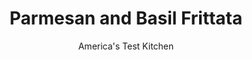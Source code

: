 ---
layout: ../../layouts/MarkdownPostLayout.astro
title: Parmesan and Basil Frittata
author: America's Test Kitchen
pubDate: 2023-03-15
description: "With a little finesse, you can make a golden, tender frittata every time."
image_url: https://res.cloudinary.com/hksqkdlah/image/upload/ar_1:1,c_fill,dpr_2.0,f_auto,fl_lossy.progressive.strip_profile,g_faces:auto,q_auto:low,w_344/24613_sfs-fritatta-3
tags: ["Main Courses","Eggs"]
calories: 1597
protein: 29
carbohydrates: 2
fats: 
fiber: 
ingredients: ["12 , large eggs","1 1/2 ounces, Parmesan cheese, grated (3/4 cup)","3 tablespoons, chopped fresh basil","3 tablespoons, half-and-half","1 1/2 teaspoons, salt","1/2 teaspoon, pepper","2 tablespoons, extra-virgin olive oil"]
serves: 4
time: "30 minutes"
instructions: ["Adjust oven rack to upper-middle position and heat oven to 450 degrees. Whisk eggs, Parmesan, basil, half-and- half, salt, and pepper together in bowl until well combined, about 30 seconds; set aside.","Heat oil in 10-inch ovensafe nonstick skillet over medium heat until shimmering. Add egg mixture and cook, using rubber spatula to stir and scrape bottom of skillet, until large curds form and spatula begins to leave wake but eggs are still very wet, about 2 minutes. Shake skillet to distribute eggs evenly; cook, without stirring, for 30 seconds to let bottom set.","Bake until surface of frittata is puffy and golden, about 5 minutes. (When cut into with paring knife, eggs should be slightly wet.) Remove skillet from oven and let stand for 5 minutes to finish cooking. Using spatula, loosen frittata from skillet and slide onto platter or cutting board. Cut into wedges and serve."]
nutrition: ["258 mg Potassium","502 mg Phosphorus","431 mg Calcium","2 mg Iron","33 mg Magnesium","601 mg Sodium","2 mg Zinc","29 g Fat","12 g Monounsaturated","3 g Polyunsaturated","3 µg Vitamin D","581 mg Cholesterol","11 g Saturated","74 µg Folate (food)","1 g Sugars","13 µg Vitamin K","133 g Water","2 g Carbs","74 µg Folate equivalent (total)","29 g Protein","2 mg Vitamin E","1 µg Vitamin B12","313 µg Vitamin A","399 kcal Energy","1597 calories"]
notes: "You can substitute parsley or chives for the basil."
---